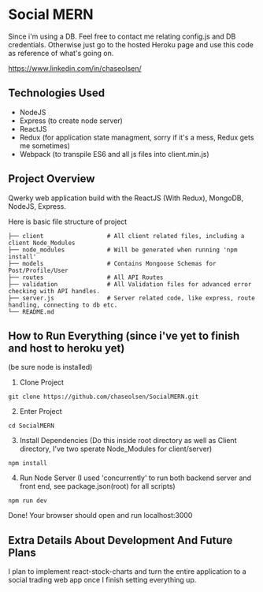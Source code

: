 # Social MERN
Since i'm using a DB. Feel free to contact me relating config.js and DB credentials. Otherwise just go to the hosted Heroku page and use this code as reference of what's going on.

https://www.linkedin.com/in/chaseolsen/

## Technologies Used

* NodeJS
* Express (to create node server)
* ReactJS
* Redux (for application state managment, sorry if it's a mess, Redux gets me sometimes)
* Webpack (to transpile ES6 and all js files into client.min.js)

## Project Overview

Qwerky web application build with the ReactJS (With Redux), MongoDB, NodeJS, Express.

Here is basic file structure of project

    ├── client                  # All client related files, including a client Node_Modules
    ├── node_modules            # Will be generated when running 'npm install'
    ├── models                  # Contains Mongoose Schemas for Post/Profile/User
    ├── routes                  # All API Routes
    ├── validation              # All Validation files for advanced error checking with API handles.
    ├── server.js               # Server related code, like express, route handling, connecting to db etc.
    └── README.md


## How to Run Everything (since i've yet to finish and host to heroku yet)
(be sure node is installed)

1. Clone Project
```
git clone https://github.com/chaseolsen/SocialMERN.git
```
2. Enter Project
```
cd SocialMERN
```

3. Install Dependencies (Do this inside root directory as well as Client directory, I've two sperate Node_Modules for client/server)
```
npm install
```

4. Run Node Server (I used 'concurrently' to run both backend server and front end, see package.json(root) for all scripts)
```
npm run dev
```
Done! Your browser should open and run localhost:3000

## Extra Details About Development And Future Plans
I plan to implement react-stock-charts and turn the entire application to a social trading web app once I finish setting everything up.

